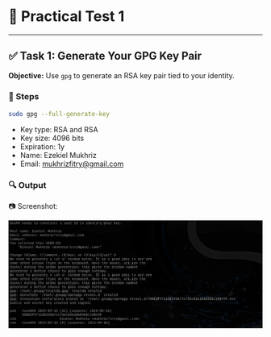 # 🧪 Practical Test 1

---

## ✅ Task 1: Generate Your GPG Key Pair

**Objective:** Use `gpg` to generate an RSA key pair tied to your identity.

### 🔧 Steps

```bash
sudo gpg --full-generate-key
```

- Key type: RSA and RSA
- Key size: 4096 bits
- Expiration: 1y
- Name: Ezekiel Mukhriz
- Email: mukhrizfitry@gmail.com

### 🔍 Output

📷 Screenshot:

![alt text](<Screenshots/task1_output.png>) 